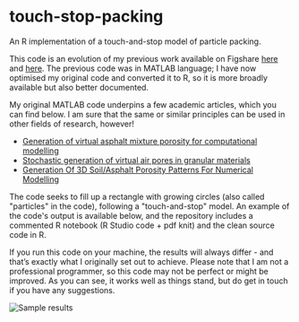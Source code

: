 # touch-stop-packing
An R implementation of a touch-and-stop model of particle packing. 

This code is an evolution of my previous work available on Figshare [here](https://doi.org/10.6084/m9.figshare.3839526.v2) and [here](https://doi.org/10.6084/m9.figshare.3839532.v1). The previous code was in MATLAB language; I have now optimised my original code and converted it to R, so it is more broadly available but also better documented.

My original MATLAB code underpins a few academic articles, which you can find below. I am sure that the same or similar principles can be used in other fields of research, however!

* [Generation of virtual asphalt mixture porosity for computational modelling](https://doi.org/10.1016/j.powtec.2015.01.070)
* [Stochastic generation of virtual air pores in granular materials](https://doi.org/10.1007/s10035-015-0585-x)
* [Generation Of 3D Soil/Asphalt Porosity Patterns For Numerical Modelling](https://dx.doi.org/10.3233/978-1-61499-603-3-1089)

The code seeks to fill up a rectangle with growing circles (also called "particles" in the code), following a "touch-and-stop" model. An example of the code's output is available below, and the repository includes a commented R notebook (R Studio code + pdf knit) and the clean source code in R.

If you run this code on your machine, the results will always differ - and that’s exactly what I originally set out to achieve. Please note that I am not a professional programmer, so this code may not be perfect or might be improved. As you can see, it works well as things stand, but do get in touch if you have any suggestions.

![Sample results](https://i.imgur.com/QnF0CLt.png)
